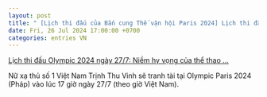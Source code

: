```yaml
---
layout: post
title: " [Lịch thi đấu của Bắn cung Thế vận hội Paris 2024] Lịch thi đấu Olympic 2024 ngày 27/7: Niềm hy vọng của thể thao ..."
date: Fri, 26 Jul 2024 17:00:00 +0700
categories: entries VN
---
```

[Lịch thi đấu Olympic 2024 ngày 27/7: Niềm hy vọng của thể thao ...](https://baotintuc.vn/chuyen-the-thao/lich-thi-dau-olympic-2024-ngay-277-niem-hy-vong-cua-the-thao-viet-nam-no-sung-20240726125046967.htm)

Nữ xạ thủ số 1 Việt Nam Trịnh Thu Vinh sẽ tranh tài tại Olympic Paris 2024 (Pháp) vào lúc 17 giờ ngày 27/7 (theo giờ Việt Nam).


